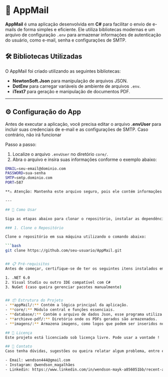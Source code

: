﻿# 📧 AppMail

**AppMail** é uma aplicação desenvolvida em **C#** para facilitar o envio de e-mails de forma simples e eficiente. Ele utiliza bibliotecas modernas e um arquivo de configuração `.env` para armazenar informações de autenticação do usuário, como e-mail, senha e configurações de SMTP.

## 🛠 Bibliotecas Utilizadas

O AppMail foi criado utilizando as seguintes bibliotecas:

- **NewtonSoft.Json** para manipulação de arquivos JSON.
- **DotEnv** para carregar variáveis de ambiente de arquivos `.env`.
- **iText7** para geração e manipulação de documentos PDF.

---

## ⚙️ Configuração do App
Antes de executar a aplicação, você precisa editar o arquivo **.envUser** para incluir suas credenciais de e-mail e as configurações de SMTP. Caso contrário, não irá funcionar

Passo a passo:
1. Localize o arquivo `.envUser` no diretório `core/`.
2. Abra o arquivo e insira suas informações conforme o exemplo abaixo:
```bash
EMAIL=seu-email@dominio.com
PASSWORD=sua-senha
SMTP=smtp.dominio.com
PORT=587

**⚠️ Atenção: Mantenha este arquivo seguro, pois ele contém informações confidenciais.**

---

## 🚀 Como Usar

Siga as etapas abaixo para clonar o repositório, instalar as dependências e configurar o arquivo `.envUser`.

### 1. Clone o Repositório

Clone o repositório em sua máquina utilizando o comando abaixo:

```bash
git clone https://github.com/seu-usuario/AppMail.git


## 📋 Pré-requisitos
Antes de começar, certifique-se de ter os seguintes itens instalados em sua máquina:

1. .NET 6.0
2. Visual Studio ou outro IDE compatível com C#
3. NuGet (caso queira gerenciar pacotes manualmente)


## 📦 Estrutura do Projeto
- **appMail/:** Contém a lógica principal da aplicação.
- **core/:** Módulo central e funções essenciais.
- **database/:** Contém o arquivo de dados Json, esse programa utiliza um json como BD.
- **archieve-pdf/:** Diretório onde os PDFs gerados são armazenados.
- **imagens/:** Armazena imagens, como logos que podem ser inseridos nos relatórios PDF.

## 🧾 Licença
Este projeto está licenciado sob licença livre. Pode usar a vontade !

## 📧 Contato
Caso tenha dúvidas, sugestões ou queira relatar algum problema, entre em contato:

- Email: wendson444@gmail.com
- Instagram: @wendson_magalhães
- Linkedin: https://www.linkedin.com/in/wendson-mayk-a856051bb/recent-activity/all/